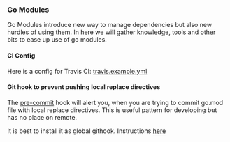 ### Go Modules

Go Modules introduce new way to manage dependencies but also new hurdles
of using them. In here we will gather knowledge, tools and other bits to ease up use of
go modules.


#### CI Config

Here is a config for Travis CI: [travis.example.yml](https://github.com/ipfs/ci-helpers/blob/master/travis-ci/travis.example.yml)

#### Git hook to prevent pushing local replace directives

The [pre-commit](https://gist.github.com/Kubuxu/3fc5639db27f4b072b33a84b51048ff8)
hook will alert you, when you are trying to commit go.mod file with local replace directives.
This is useful pattern for developing but has no place on remote.

It is best to install it as global githook. Instructions [here](https://stackoverflow.com/questions/1977610/change-default-git-hooks/37293001#37293001)


